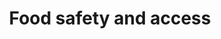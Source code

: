 ---
banner:
  content: 'You can set this component to ''display: true'' to show a banner at the
    top of the page.'
  display: false
  heading: This is a place to place urgent information
layout: category
name: food-safety
owner: USDA
questions:
- are-food-products-a-risk-for-spread
- are-meats-compromised-by-covid19
- can-i-get-coronavirus-from-food
- is-the-food-supply-safe
- is-there-guidance-on-food-planning
- where-can-i-find-info-about-nutrition-assistance
- will-there-be-food-shortages
title: Food safety and access
---